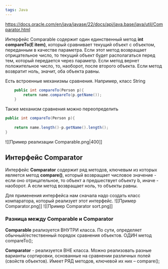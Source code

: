 ```yaml
---
tags: Java 
--- 
```


https://docs.oracle.com/en/java/javase/22/docs/api/java.base/java/util/Comparator.html 

Интерфейс Comparable содержит один единственный метод **int compareTo(E item)**, который сравнивает текущий объект с объектом, переданным в качестве параметра. Если этот метод возвращает отрицательное число, то текущий объект будет располагаться перед тем, который передается через параметр. Если метод вернет положительное число, то, наоборот, после второго объекта. Если метод возвратит ноль, значит, оба объекта равны.

Есть встроенные механизмы сравнения. Например, класс String
```java
    public int compareTo(Person p){
        return name.compareTo(p.getName());
    }
```

Также механизм сравнения можно переопределить
```java
public int compareTo(Person p){
     
    return name.length()-p.getName().length();
}
```

![[Пример реализации Comparable.png|400]]
## Интерфейс Comparator
Интерфейс **Comparator** содержит ряд методов, ключевым из которых является метод **compare()**, который возвращает числовое значение - если оно отрицательное, то объект a предшествует объекту b, иначе - наоборот. А если метод возвращает ноль, то объекты равны.

Для применения интерфейса нам сначала надо создать класс компаратора,
который реализует этот интерфейс.
![[Пример Comparator.png]]
![[Пример Comparator sort.png]]

### Разница между Comparable и Comparator
**Comparable** реализуется ВНУТРИ класса. По сути, определяет обычный/естественный порядок сравнения объектов. ОДИН метод compareTo(); 

**Comparator** - реализуется ВНЕ класса.
Можно реализовать разные варианты сортировки, основанные на сравнении различных полей (свойств объектов). Имеет РЯД методов, ключевой их них – compare();
